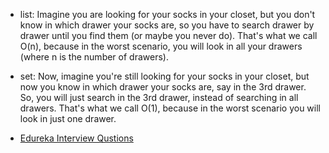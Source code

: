 - list: Imagine you are looking for your socks in your closet, but you don't know in which drawer your socks are, 
    so you have to search drawer by drawer until you find them (or maybe you never do). That's what we call O(n),
    because in the worst scenario, you will look in all your drawers (where n is the number of drawers).

- set: Now, imagine you're still looking for your socks in your closet, but now you know in which drawer your socks are,
    say in the 3rd drawer. So, you will just search in the 3rd drawer, instead of searching in all drawers. 
    That's what we call O(1), because in the worst scenario you will look in just one drawer.

- [Edureka Interview Qustions](https://www.edureka.co/blog/interview-questions/python-interview-questions/#WhatarethekeyfeaturesofPython?)
